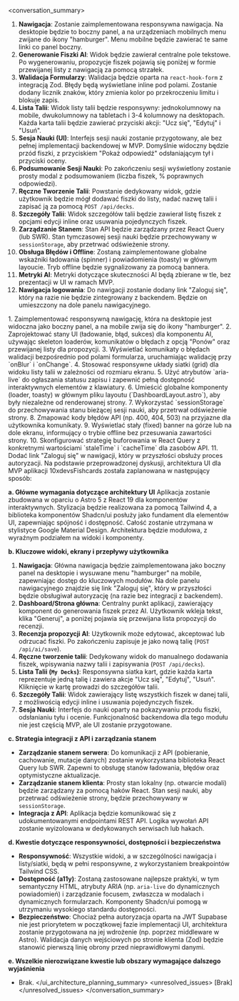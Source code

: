 <conversation_summary>
<decisions>
1.  **Nawigacja**: Zostanie zaimplementowana responsywna nawigacja. Na desktopie będzie to boczny panel, a na urządzeniach mobilnych menu zwijane do ikony "hamburger". Menu mobilne będzie zawierać te same linki co panel boczny.
2.  **Generowanie Fiszki AI**: Widok będzie zawierał centralne pole tekstowe. Po wygenerowaniu, propozycje fiszek pojawią się poniżej w formie przewijanej listy z nawigacją za pomocą strzałek.
3.  **Walidacja Formularzy**: Walidacja będzie oparta na `react-hook-form` z integracją Zod. Błędy będą wyświetlane inline pod polami. Zostanie dodany licznik znaków, który zmienia kolor po przekroczeniu limitu i blokuje zapis.
4.  **Lista Talii**: Widok listy talii będzie responsywny: jednokolumnowy na mobile, dwukolumnowy na tabletach i 3-4 kolumnowy na desktopach. Każda karta talii będzie zawierać przyciski akcji: "Ucz się", "Edytuj" i "Usuń".
5.  **Sesja Nauki (UI)**: Interfejs sesji nauki zostanie przygotowany, ale bez pełnej implementacji backendowej w MVP. Domyślnie widoczny będzie przód fiszki, z przyciskiem "Pokaż odpowiedź" odsłaniającym tył i przyciski oceny.
6.  **Podsumowanie Sesji Nauki**: Po zakończeniu sesji wyświetlony zostanie prosty modal z podsumowaniem (liczba fiszek, % poprawnych odpowiedzi).
7.  **Ręczne Tworzenie Talii**: Powstanie dedykowany widok, gdzie użytkownik będzie mógł dodawać fiszki do listy, nadać nazwę talii i zapisać ją za pomocą `POST /api/decks`.
8.  **Szczegóły Talii**: Widok szczegółów talii będzie zawierał listę fiszek z opcjami edycji inline oraz usuwania pojedynczych fiszek.
9.  **Zarządzanie Stanem**: Stan API będzie zarządzany przez React Query (lub SWR). Stan tymczasowej sesji nauki będzie przechowywany w `sessionStorage`, aby przetrwać odświeżenie strony.
10. **Obsługa Błędów i Offline**: Zostaną zaimplementowane globalne wskaźniki ładowania (spinner) i powiadomienia (toasty) w głównym layoucie. Tryb offline będzie sygnalizowany za pomocą bannera.
11. **Metryki AI**: Metryki dotyczące skuteczności AI będą zbierane w tle, bez prezentacji w UI w ramach MVP.
12. **Nawigacja logowania**: Do nawigacji zostanie dodany link "Zaloguj się", który na razie nie będzie zintegrowany z backendem. Będzie on umieszczony na dole panelu nawigacyjnego.
</decisions>
<matched_recommendations>
1.  Zaimplementować responsywną nawigację, która na desktopie jest widoczna jako boczny panel, a na mobile zwija się do ikony "hamburger".
2.  Zaprojektować stany UI (ładowanie, błąd, sukces) dla komponentu AI, używając skeleton loaderów, komunikatów o błędach z opcją "Ponów" oraz przewijanej listy dla propozycji.
3.  Wyświetlać komunikaty o błędach walidacji bezpośrednio pod polami formularza, uruchamiając walidację przy `onBlur` i `onChange`.
4.  Stosować responsywne układy siatki (grid) dla widoku listy talii w zależności od rozmiaru ekranu.
5.  Użyć atrybutów `aria-live` do ogłaszania statusu zapisu i zapewnić pełną dostępność interaktywnych elementów z klawiatury.
6.  Umieścić globalne komponenty (loader, toasty) w głównym pliku layoutu (`DashboardLayout.astro`), aby były niezależne od renderowanej strony.
7.  Wykorzystać `sessionStorage` do przechowywania stanu bieżącej sesji nauki, aby przetrwał odświeżenie strony.
8.  Zmapować kody błędów API (np. 400, 404, 503) na przyjazne dla użytkownika komunikaty.
9.  Wyświetlać stały (fixed) banner na górze lub na dole ekranu, informujący o trybie offline bez przesuwania zawartości strony.
10. Skonfigurować strategię buforowania w React Query z konkretnymi wartościami `staleTime` i `cacheTime` dla zasobów API.
11. Dodać link "Zaloguj się" w nawigacji, który w przyszłości obsłuży proces autoryzacji.
</matched_recommendations>
<ui_architecture_planning_summary>
Na podstawie przeprowadzonej dyskusji, architektura UI dla MVP aplikacji 10xdevsFishcards została zaplanowana w następujący sposób:

**a. Główne wymagania dotyczące architektury UI**
Aplikacja zostanie zbudowana w oparciu o Astro 5 z React 19 dla komponentów interaktywnych. Stylizacja będzie realizowana za pomocą Tailwind 4, a biblioteka komponentów Shadcn/ui posłuży jako fundament dla elementów UI, zapewniając spójność i dostępność. Całość zostanie utrzymana w stylistyce Google Material Design. Architektura będzie modułowa, z wyraźnym podziałem na widoki i komponenty.

**b. Kluczowe widoki, ekrany i przepływy użytkownika**
1.  **Nawigacja**: Główna nawigacja będzie zaimplementowana jako boczny panel na desktopie i wysuwane menu "hamburger" na mobile, zapewniając dostęp do kluczowych modułów. Na dole panelu nawigacyjnego znajdzie się link "Zaloguj się", który w przyszłości będzie obsługiwał autoryzację (na razie bez integracji z backendem).
2.  **Dashboard/Strona główna**: Centralny punkt aplikacji, zawierający komponent do generowania fiszek przez AI. Użytkownik wkleja tekst, klika "Generuj", a poniżej pojawia się przewijana lista propozycji do recenzji.
3.  **Recenzja propozycji AI**: Użytkownik może edytować, akceptować lub odrzucać fiszki. Po zakończeniu zapisuje je jako nową talię (`POST /api/ai/save`).
4.  **Ręczne tworzenie talii**: Dedykowany widok do manualnego dodawania fiszek, wpisywania nazwy talii i zapisywania (`POST /api/decks`).
5.  **Lista Talii (`My Decks`)**: Responsywna siatka kart, gdzie każda karta reprezentuje jedną talię i zawiera akcje "Ucz się", "Edytuj", "Usuń". Kliknięcie w kartę prowadzi do szczegółów talii.
6.  **Szczegóły Talii**: Widok zawierający listę wszystkich fiszek w danej talii, z możliwością edycji inline i usuwania pojedynczych fiszek.
7.  **Sesja Nauki**: Interfejs do nauki oparty na pokazywaniu przodu fiszki, odsłanianiu tyłu i ocenie. Funkcjonalność backendowa dla tego modułu nie jest częścią MVP, ale UI zostanie przygotowane.

**c. Strategia integracji z API i zarządzania stanem**
-   **Zarządzanie stanem serwera**: Do komunikacji z API (pobieranie, cachowanie, mutacje danych) zostanie wykorzystana biblioteka React Query lub SWR. Zapewni to obsługę stanów ładowania, błędów oraz optymistyczne aktualizacje.
-   **Zarządzanie stanem klienta**: Prosty stan lokalny (np. otwarcie modali) będzie zarządzany za pomocą haków React. Stan sesji nauki, aby przetrwać odświeżenie strony, będzie przechowywany w `sessionStorage`.
-   **Integracja z API**: Aplikacja będzie komunikować się z udokumentowanymi endpointami REST API. Logika wywołań API zostanie wyizolowana w dedykowanych serwisach lub hakach.

**d. Kwestie dotyczące responsywności, dostępności i bezpieczeństwa**
-   **Responsywność**: Wszystkie widoki, a w szczególności nawigacja i listy/siatki, będą w pełni responsywne, z wykorzystaniem breakpointów Tailwind CSS.
-   **Dostępność (a11y)**: Zostaną zastosowane najlepsze praktyki, w tym semantyczny HTML, atrybuty ARIA (np. `aria-live` do dynamicznych powiadomień) i zarządzanie focusem, zwłaszcza w modalach i dynamicznych formularzach. Komponenty Shadcn/ui pomogą w utrzymaniu wysokiego standardu dostępności.
-   **Bezpieczeństwo**: Chociaż pełna autoryzacja oparta na JWT Supabase nie jest priorytetem w początkowej fazie implementacji UI, architektura zostanie przygotowana na jej wdrożenie (np. poprzez middleware w Astro). Walidacja danych wejściowych po stronie klienta (Zod) będzie stanowić pierwszą linię obrony przed nieprawidłowymi danymi.

**e. Wszelkie nierozwiązane kwestie lub obszary wymagające dalszego wyjaśnienia**
-   Brak.
</ui_architecture_planning_summary>
<unresolved_issues>
[Brak]
</unresolved_issues>
</conversation_summary>

